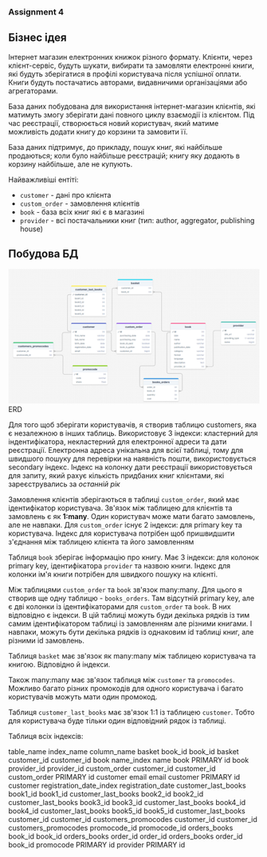 ### Assignment 4

## Бізнес ідея

Інтернет магазин електронних книжок різного формату.
Клієнти, через клієнт-сервіс, будуть шукати, вибирати та замовляти електронні книги, які будуть зберігатися в профілі користувача після успішної оплати.
Книги будуть постачатись авторами, видавничими організаціями або агрегаторами.


База даних побудована для використання інтернет-магазин клієнтів,
які матимуть змогу зберігати дані повного циклу взаємодії із клієнтом.
Під час реєстрації, створюється новий користувач, який матиме можливість додати книгу до корзини та замовити її.

База даних підтримує, до прикладу, пошук книг, які найбільше продаються; коли було найбільше реєстрацій; книгу яку додають в корзину найбільше, але не купують.

Найважливіші ентіті:
* `customer` - дані про клієнта
* `custom_order` - замовлення клієнтів
* `book` - база всіх книг які є в магазині
* `provider` - всі постачальники книг (тип: author, aggregator, publishing house)

## Побудова БД

![erd](images/erd.png)
ERD

Для того щоб зберігати користувачів, я створив таблицю customers, яка є незалежною в інших таблиць.
Використовує 3 індекси: кластерний для індентифікатора, некластерний для електронної адреси та дати реєстрації.
Електронна адреса унікальна для всієї таблиці, тому для швидшого пошуку для перевірки на наявність пошти, використовується secondary індекc.
Індекс на колонку дати реєстрації використовується для запиту, який рахує кількість придбаних книг клієнтами, які зареєструвались за *останній рік*

Замовлення клієнтів зберігаються в таблиці `custom_order`, який має ідентифікатор користувача.
Зв'язок між таблицею для клієнтів та замовлень є як **1:many**. Один користувач може мати багато замовлень, але не навпаки.
Для `custom_order` існує 2 індекси: для primary key та користувача. Індекс для користувача потрібен щоб пришвидшити з'єднання між таблицею клієнта та його замовленням

Таблиця `book` зберігає інформацію про книгу. Має 3 індекси: для колонок primary key, ідентифікатора `provider` та назвою книги.
Індекс для колонки ім'я книги потрібен для швидкого пошуку на клієнті.

Між таблицями `custom_order` та `book` зв'язок many:many. Для цього я створив ще одну таблицю - `books_orders`.
Там відсутній primary key, але є дві колонки із ідентифікаторами для `custom_order` та `book`. В них відповідно є індекси.
В цій таблиці можуть буди декілька рядків із тим самим ідентифікатором таблиці із замовленням але різними книгами.
І навпаки, можуть бути декілька рядків із однаковим id таблиці книг, але різними id замовлень.

Таблиця `basket` має зв'язок як many:many між таблицею користувача та книгою. Відповідно й індекси.

Також many:many має зв'язок таблиця між `customer` та `promocodes`. Можливо багато різних промокодів для одного користувача і багато користувачів можуть мати один промокод.

Таблиця `customer_last_books` має зв'язок 1:1 із таблицею `customer`. Тобто для користувача буде тільки один відповідний рядок із таблиці.

Таблиця всіх індексів:

table_name	index_name	column_name
basket	book_id	book_id
basket	customer_id	customer_id
book	name_index	name
book	PRIMARY	id
book	provider_id	provider_id
custom_order	customer_id	customer_id
custom_order	PRIMARY	id
customer	email	email
customer	PRIMARY	id
customer	registration_date_index	registration_date
customer_last_books	book1_id	book1_id
customer_last_books	book2_id	book2_id
customer_last_books	book3_id	book3_id
customer_last_books	book4_id	book4_id
customer_last_books	book5_id	book5_id
customer_last_books	customer_id	customer_id
customers_promocodes	customer_id	customer_id
customers_promocodes	promocode_id	promocode_id
orders_books	book_id	book_id
orders_books	order_id	order_id
orders_books	order_id	book_id
promocode	PRIMARY	id
provider	PRIMARY	id